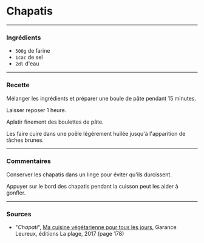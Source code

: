 # Chapatis

---

### Ingrédients

* `500g` de farine
* `1cac` de sel
* `2dl` d'eau

---

### Recette

Mélanger les ingrédients et préparer une boule de pâte pendant 15 minutes.

Laisser reposer 1 heure.

Aplatir finement des boulettes de pâte.

Les faire cuire dans une poêle légérement huilée jusqu'à l'apparition de tâches brunes.

---

### Commentaires

Conserver les chapatis dans un linge pour éviter qu'ils durcissent.

Appuyer sur le bord des chapatis pendant la cuisson peut les aider à gonfler.

---

### Sources

* "*Chapati*", [Ma cuisine végétarienne pour tous les jours](https://www.laplage.fr/catalogue/ma-cuisine-vegetarienne-pour-tous-les-jours-garance-leureux-2/), Garance Leureux, éditions La plage, 2017 (page 178)
